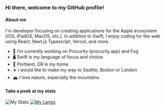 ### Hi there, welcome to my GitHub profile!

#### About me
I'm developer focusing on creating applications for the Apple ecosystem (iOS, iPadOS, MacOS, etc.). In addition to Swift, I enjoy coding for the web using React, Next.js Typescript, Vercel, and more.

- 📱 I’m currently working on Procurity (procurity.app) and Fog
- 🖥 Swift is my language of focus and choice
- 🌲 Portland, OR is my home
- ✈️ I would like to make my way to Seattle, Boston or London
- 🏔 I love nature, expecially the mountains

#### Take a peek at my stats

![My Stats](https://github-readme-stats.vercel.app/api?username=rayanwaked&count_private=true&show_icons=true&border_radius=10&hide=contribs)
[![My Langs](https://github-readme-stats.vercel.app/api/top-langs/?username=rayanwaked&layout=compact&border_radius=10&card_width=400)](https://github.com/rayanwaked/github-readme-stats)
